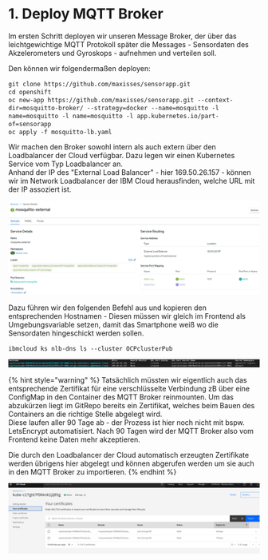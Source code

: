# 1. Deploy MQTT Broker

Im ersten Schritt deployen wir unseren Message Broker, der über das leichtgewichtige MQTT Protokoll später die Messages - Sensordaten des Akzelerometers und Gyroskops - aufnehmen und verteilen soll.

Den können wir folgendermaßen deployen:

```text
git clone https://github.com/maxisses/sensorapp.git
cd openshift
oc new-app https://github.com/maxisses/sensorapp.git --context-dir=mosquitto-broker/ --strategy=docker --name=mosquitto -l name=mosquitto -l name=mosquitto -l app.kubernetes.io/part-of=sensorapp
oc apply -f mosquitto-lb.yaml
```

Wir machen den Broker sowohl intern als auch extern über den Loadbalancer der Cloud verfügbar. Dazu legen wir einen Kubernetes Service vom Typ Loadbalancer an.  
Anhand der IP des "External Load Balancer" - hier 169.50.26.157  - können wir im Network Loadbalancer der IBM Cloud herausfinden, welche URL mit der IP assoziert ist.

![](../../../../../../.gitbook/assets/image%20%2817%29.png)

Dazu führen wir den folgenden Befehl aus und kopieren den entsprechenden Hostnamen - Diesen müssen wir gleich im Frontend als Umgebungsvariable setzen, damit das Smartphone weiß wo die Sensordaten hingeschickt werden sollen.

```text
ibmcloud ks nlb-dns ls --cluster OCPclusterPub
```

![](../../../../../../.gitbook/assets/image%20%2820%29.png)

{% hint style="warning" %}
Tatsächlich müssten wir eigentlich auch das entsprechende Zertifikat für eine verschlüsselte Verbindung zB über eine ConfigMap in den Container des MQTT Broker reinmounten. Um das abzukürzen liegt im GitRepo bereits ein Zertifikat, welches beim Bauen des Containers an die richtige Stelle abgelegt wird.  
Diese laufen aller 90 Tage ab - der Prozess ist hier noch nicht mit bspw. LetsEncrypt automatisiert. Nach 90 Tagen wird der MQTT Broker also vom Frontend keine Daten mehr akzeptieren.

Die durch den Loadbalancer der Cloud automatisch erzeugten Zertifikate werden übrigens hier abgelegt und können abgerufen werden um sie auch in den MQTT Broker zu importieren.
{% endhint %}

![](../../../../../../.gitbook/assets/image%20%2812%29.png)

